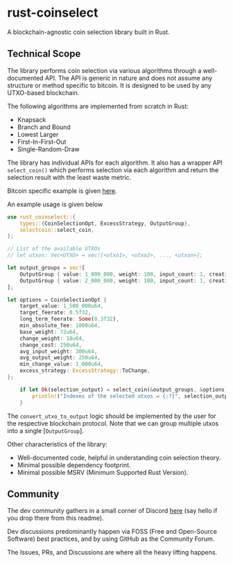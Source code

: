 # rust-coinselect

A blockchain-agnostic coin selection library built in Rust.

## Technical Scope

The library performs coin selection via various algorithms through a well-documented API. The API is generic in nature and does not assume any structure or method specific to bitcoin. It is designed to be used by any UTXO-based blockchain.

The following algorithms are implemented from scratch in Rust:

- Knapsack
- Branch and Bound
- Lowest Larger
- First-In-First-Out
- Single-Random-Draw

The library has individual APIs for each algorithm. It also has a wrapper API `select_coin()` which performs selection via each algorithm and return the selection result with the least waste metric.

Bitcoin specific example is given [here](./examples/bitcoin_crate/).

An example usage is given below

```rust
use rust_coinselect::{
    types::{CoinSelectionOpt, ExcessStrategy, OutputGroup},
    selectcoin::select_coin,
};

// List of the available UTXOs
// let utxos: Vec<UTXO> = vec![<utxo1>, <utxo2>, ..., <utxon>];

let output_groups = vec![
    OutputGroup { value: 1_000_000, weight: 100, input_count: 1, creation_sequence: None },
    OutputGroup { value: 2_000_000, weight: 100, input_count: 1, creation_sequence: None },
];

let options = CoinSelectionOpt {
    target_value: 1_500_000u64,
    target_feerate: 0.5f32,
    long_term_feerate: Some(0.3f32),
    min_absolute_fee: 1000u64,
    base_weight: 72u64,
    change_weight: 18u64,
    change_cost: 250u64,
    avg_input_weight: 300u64,
    avg_output_weight: 250u64,
    min_change_value: 1_000u64,
    excess_strategy: ExcessStrategy::ToChange,
};

    if let Ok(selection_output) = select_coin(&output_groups, &options) {
        println!("Indexes of the selected utxos = {:?}", selection_output.selected_inputs);
    }

```

The `convert_utxo_to_output` logic should be implemented by the user for the respective blockchain protocol.
Note that we can group multiple utxos into a single [`OutputGroup`].

Other characteristics of the library:

- Well-documented code, helpful in understanding coin selection theory.
- Minimal possible dependency footprint.
- Minimal possible MSRV (Minimum Supported Rust Version).

## Community

The dev community gathers in a small corner of Discord [here](https://discord.gg/TSSAB3g4Zf) (say hello if you drop there from this readme).

Dev discussions predominantly happen via FOSS (Free and Open-Source Software) best practices, and by using GitHub as the Community Forum.

The Issues, PRs, and Discussions are where all the heavy lifting happens.
